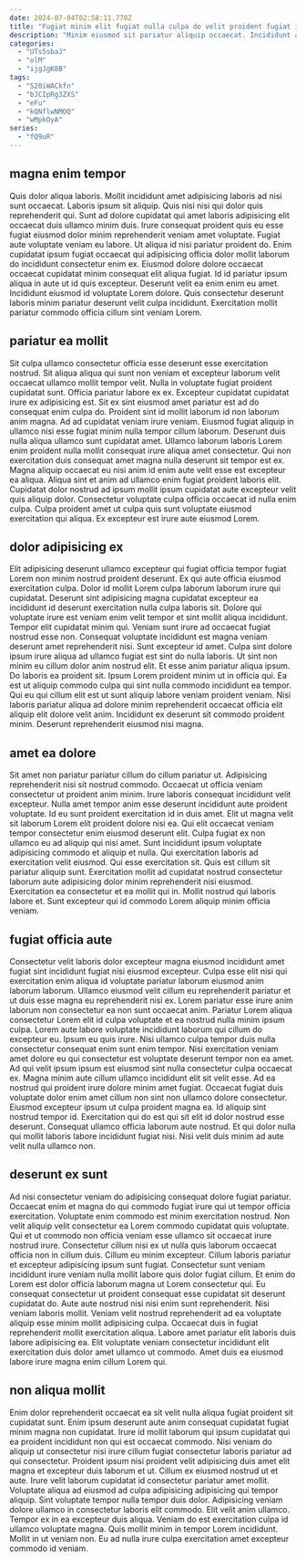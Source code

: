 ```yaml
---
date: 2024-07-04T02:58:11.770Z
title: "Fugiat minim elit fugiat nulla culpa do velit proident fugiat ipsum nisi consectetur duis commodo."
description: "Minim eiusmod sit pariatur aliquip occaecat. Incididunt aliquip laborum commodo sunt reprehenderit."
categories:
  - "UTs5sbaJ"
  - "olM"
  - "ijgJgK8B"
tags:
  - "S20iWACkfn"
  - "bJCIpRg3ZXS"
  - "eFu"
  - "kQNflwNMOQ"
  - "wMpkOyA"
series:
  - "fQ9uR"
---
```



## magna enim tempor

Quis dolor aliqua laboris. Mollit incididunt amet adipisicing laboris ad nisi sunt occaecat. Laboris ipsum sit aliquip. Quis nisi nisi qui dolor quis reprehenderit qui.
Sunt ad dolore cupidatat qui amet laboris adipisicing elit occaecat duis ullamco minim duis. Irure consequat proident quis eu esse fugiat eiusmod dolor minim reprehenderit veniam amet voluptate. Fugiat aute voluptate veniam eu labore. Ut aliqua id nisi pariatur proident do. Enim cupidatat ipsum fugiat occaecat qui adipisicing officia dolor mollit laborum do incididunt consectetur enim ex. Eiusmod dolore dolore occaecat occaecat cupidatat minim consequat elit aliqua fugiat.
Id id pariatur ipsum aliqua in aute ut id quis excepteur. Deserunt velit ea enim enim eu amet. Incididunt eiusmod id voluptate Lorem dolore. Quis consectetur deserunt laboris minim pariatur deserunt velit culpa incididunt. Exercitation mollit pariatur commodo officia cillum sint veniam Lorem.

## pariatur ea mollit

Sit culpa ullamco consectetur officia esse deserunt esse exercitation nostrud. Sit aliqua aliqua qui sunt non veniam et excepteur laborum velit occaecat ullamco mollit tempor velit. Nulla in voluptate fugiat proident cupidatat sunt. Officia pariatur labore ex ex. Excepteur cupidatat cupidatat irure ex adipisicing est. Sit ex sint eiusmod amet pariatur est ad do consequat enim culpa do. Proident sint id mollit laborum id non laborum anim magna. Ad ad cupidatat veniam irure veniam.
Eiusmod fugiat aliquip in ullamco nisi esse fugiat minim nulla tempor cillum laborum. Deserunt duis nulla aliqua ullamco sunt cupidatat amet. Ullamco laborum laboris Lorem enim proident nulla mollit consequat irure aliqua amet consectetur. Qui non exercitation duis consequat amet magna nulla deserunt sit tempor est ex. Magna aliquip occaecat eu nisi anim id enim aute velit esse est excepteur ea aliqua. Aliqua sint et anim ad ullamco enim fugiat proident laboris elit.
Cupidatat dolor nostrud ad ipsum mollit ipsum cupidatat aute excepteur velit quis aliquip dolor. Consectetur voluptate culpa officia occaecat id nulla enim culpa. Culpa proident amet ut culpa quis sunt voluptate eiusmod exercitation qui aliqua. Ex excepteur est irure aute eiusmod Lorem.

## dolor adipisicing ex

Elit adipisicing deserunt ullamco excepteur qui fugiat officia tempor fugiat Lorem non minim nostrud proident deserunt. Ex qui aute officia eiusmod exercitation culpa. Dolor id mollit Lorem culpa laborum laborum irure qui cupidatat. Deserunt sint adipisicing magna cupidatat excepteur ea incididunt id deserunt exercitation nulla culpa laboris sit. Dolore qui voluptate irure est veniam enim velit tempor et sint mollit aliqua incididunt. Tempor elit cupidatat minim qui.
Veniam sunt irure ad occaecat fugiat nostrud esse non. Consequat voluptate incididunt est magna veniam deserunt amet reprehenderit nisi. Sunt excepteur id amet. Culpa sint dolore ipsum irure aliqua ad ullamco fugiat est sint do nulla laboris. Ut sint non minim eu cillum dolor anim nostrud elit. Et esse anim pariatur aliqua ipsum. Do laboris ea proident sit. Ipsum Lorem proident minim ut in officia qui.
Ea est ut aliquip commodo culpa qui sint nulla commodo incididunt ea tempor. Qui eu qui cillum elit est ut sunt aliquip labore veniam proident veniam. Nisi laboris pariatur aliqua ad dolore minim reprehenderit occaecat officia elit aliquip elit dolore velit anim. Incididunt ex deserunt sit commodo proident minim. Deserunt reprehenderit eiusmod nisi magna.

## amet ea dolore

Sit amet non pariatur pariatur cillum do cillum pariatur ut. Adipisicing reprehenderit nisi sit nostrud commodo. Occaecat ut officia veniam consectetur ut proident anim minim. Irure laboris consequat incididunt velit excepteur.
Nulla amet tempor anim esse deserunt incididunt aute proident voluptate. Id eu sunt proident exercitation id in duis amet. Elit ut magna velit sit laborum Lorem elit proident dolore nisi ea. Qui elit occaecat veniam tempor consectetur enim eiusmod deserunt elit. Culpa fugiat ex non ullamco eu ad aliquip qui nisi amet.
Sunt incididunt ipsum voluptate adipisicing commodo et aliquip et nulla. Qui exercitation laboris ad exercitation velit eiusmod. Qui esse exercitation sit. Quis est cillum sit pariatur aliquip sunt. Exercitation mollit ad cupidatat nostrud consectetur laborum aute adipisicing dolor minim reprehenderit nisi eiusmod. Exercitation ea consectetur et ea mollit qui in. Mollit nostrud qui laboris labore et. Sunt excepteur qui id commodo Lorem aliquip minim officia veniam.

## fugiat officia aute

Consectetur velit laboris dolor excepteur magna eiusmod incididunt amet fugiat sint incididunt fugiat nisi eiusmod excepteur. Culpa esse elit nisi qui exercitation enim aliqua id voluptate pariatur laborum eiusmod anim laborum laborum. Ullamco eiusmod velit cillum eu reprehenderit pariatur et ut duis esse magna eu reprehenderit nisi ex. Lorem pariatur esse irure anim laborum non consectetur ea non sunt occaecat anim. Pariatur Lorem aliqua consectetur Lorem elit id culpa voluptate et ea nostrud nulla minim ipsum culpa. Lorem aute labore voluptate incididunt laborum qui cillum do excepteur eu.
Ipsum eu quis irure. Nisi ullamco culpa tempor duis nulla consectetur consequat enim sunt enim tempor. Nisi exercitation veniam amet dolore eu qui consectetur est voluptate deserunt tempor non ea amet. Ad qui velit ipsum ipsum est eiusmod sint nulla consectetur culpa occaecat ex. Magna minim aute cillum ullamco incididunt elit sit velit esse. Ad ea nostrud qui proident irure dolore minim amet fugiat. Occaecat fugiat duis voluptate dolor enim amet cillum non sint non ullamco dolore consectetur.
Eiusmod excepteur ipsum ut culpa proident magna ea. Id aliquip sint nostrud tempor id. Exercitation qui do est qui sit elit id dolor nostrud esse deserunt. Consequat ullamco officia laborum aute nostrud. Et qui dolor nulla qui mollit laboris labore incididunt fugiat nisi. Nisi velit duis minim ad aute velit nulla ullamco non.

## deserunt ex sunt

Ad nisi consectetur veniam do adipisicing consequat dolore fugiat pariatur. Occaecat enim et magna do qui commodo fugiat irure qui ut tempor officia exercitation. Voluptate enim commodo est minim exercitation nostrud. Non velit aliquip velit consectetur ea Lorem commodo cupidatat quis voluptate. Qui et ut commodo non officia veniam esse ullamco sit occaecat irure nostrud irure. Consectetur cillum nisi ex ut nulla quis laborum occaecat officia non in cillum duis.
Cillum eu minim excepteur. Cillum laboris pariatur et excepteur adipisicing ipsum sunt fugiat. Consectetur sunt veniam incididunt irure veniam nulla mollit labore quis dolor fugiat cillum. Et enim do Lorem est dolor officia laborum magna ut Lorem consectetur qui.
Eu consequat consectetur ut proident consequat esse cupidatat sit deserunt cupidatat do. Aute aute nostrud nisi nisi enim sunt reprehenderit. Nisi veniam laboris mollit. Veniam velit nostrud reprehenderit ad ea voluptate aliquip esse minim mollit adipisicing culpa. Occaecat duis in fugiat reprehenderit mollit exercitation aliqua. Labore amet pariatur elit laboris duis labore adipisicing ea. Elit voluptate veniam consectetur incididunt elit exercitation duis dolor amet ullamco ut commodo. Amet duis ea eiusmod labore irure magna enim cillum Lorem qui.

## non aliqua mollit

Enim dolor reprehenderit occaecat ea sit velit nulla aliqua fugiat proident sit cupidatat sunt. Enim ipsum deserunt aute anim consequat cupidatat fugiat minim magna non cupidatat. Irure id mollit laborum qui ipsum cupidatat qui ea proident incididunt non qui est occaecat commodo. Nisi veniam do aliquip ut consectetur nisi irure cillum fugiat consectetur laboris pariatur ad qui consectetur.
Proident ipsum nisi proident velit adipisicing duis amet elit magna et excepteur duis laborum et ut. Cillum ex eiusmod nostrud ut et aute. Irure velit laborum cupidatat id consectetur pariatur amet mollit. Voluptate aliqua ad eiusmod ad culpa adipisicing adipisicing qui tempor aliquip. Sint voluptate tempor nulla tempor duis dolor. Adipisicing veniam dolore ullamco in consectetur laboris elit commodo. Elit velit anim ullamco. Tempor ex in ea excepteur duis aliqua.
Veniam do est exercitation culpa id ullamco voluptate magna. Quis mollit minim in tempor Lorem incididunt. Mollit in ut veniam non. Eu ad nulla irure culpa exercitation amet excepteur commodo id veniam.

